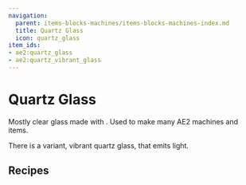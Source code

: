 ```yaml
---
navigation:
  parent: items-blocks-machines/items-blocks-machines-index.md
  title: Quartz Glass
  icon: quartz_glass
item_ids:
- ae2:quartz_glass
- ae2:quartz_vibrant_glass
---
```


# Quartz Glass

<BlockImage id="quartz_glass" scale="8" />

Mostly clear glass made with <ItemLink id="certus_quartz_dust" />.
Used to make many AE2 machines and items.

There is a variant, vibrant quartz glass, that emits light.

## Recipes

<RecipeFor id="quartz_glass" />

<RecipeFor id="quartz_vibrant_glass" />
